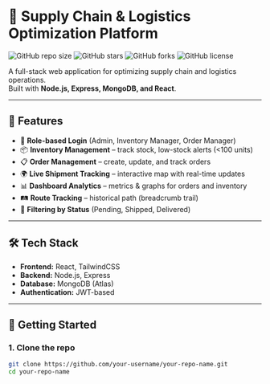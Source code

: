 # 🚚 Supply Chain & Logistics Optimization Platform

![GitHub repo size](https://img.shields.io/github/repo-size/your-username/your-repo-name)
![GitHub stars](https://img.shields.io/github/stars/your-username/your-repo-name?style=social)
![GitHub forks](https://img.shields.io/github/forks/your-username/your-repo-name?style=social)
![GitHub license](https://img.shields.io/github/license/your-username/your-repo-name)

A full-stack web application for optimizing supply chain and logistics operations.  
Built with **Node.js, Express, MongoDB, and React**.

---

## 📌 Features
- 🔑 **Role-based Login** (Admin, Inventory Manager, Order Manager)  
- 📦 **Inventory Management** – track stock, low-stock alerts (<100 units)  
- 📋 **Order Management** – create, update, and track orders  
- 🌍 **Live Shipment Tracking** – interactive map with real-time updates  
- 📊 **Dashboard Analytics** – metrics & graphs for orders and inventory  
- 🛤 **Route Tracking** – historical path (breadcrumb trail)  
- 🔎 **Filtering by Status** (Pending, Shipped, Delivered)

---

## 🛠️ Tech Stack
- **Frontend:** React, TailwindCSS  
- **Backend:** Node.js, Express  
- **Database:** MongoDB (Atlas)  
- **Authentication:** JWT-based  

---

## 🚀 Getting Started

### 1. Clone the repo
```bash
git clone https://github.com/your-username/your-repo-name.git
cd your-repo-name
